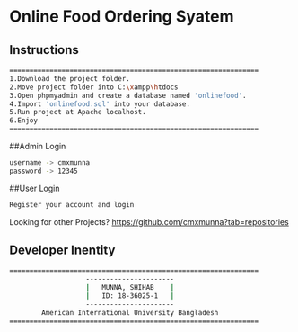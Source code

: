 # Online Food Ordering Syatem
## Instructions
```bash
==============================================================
1.Download the project folder.
2.Move project folder into C:\xampp\htdocs
3.Open phpmyadmin and create a database named 'onlinefood'.
4.Import 'onlinefood.sql' into your database.
5.Run project at Apache localhost.
6.Enjoy
==============================================================
```


##Admin Login
```bash
username -> cmxmunna
password -> 12345
```

##User Login
```bash
Register your account and login
```

Looking for other Projects?
https://github.com/cmxmunna?tab=repositories

## Developer Inentity
```bash
==============================================================
                   ----------------------
                   |   MUNNA, SHIHAB    |
                   |   ID: 18-36025-1   |
                   ----------------------
        American International University Bangladesh
==============================================================
```
